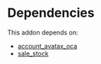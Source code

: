 # Dependencies

This addon depends on:

- [account_avatax_oca](https://github.com/bringout/oca-financial)
- [sale_stock](https://github.com/bringout/oca-ocb-sale/tree/180760d29eed276994d9dc061dc7089d5bfe0014/odoo-bringout-oca-ocb-sale_stock)
